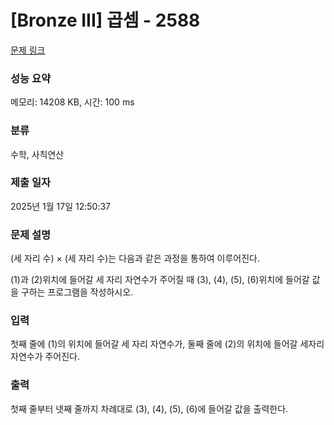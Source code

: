 # [Bronze III] 곱셈 - 2588
[문제 링크](https://www.acmicpc.net/problem/2588) 

### 성능 요약
메모리: 14208 KB, 시간: 100 ms

### 분류
수학, 사칙연산

### 제출 일자
2025년 1월 17일 12:50:37

### 문제 설명
(세 자리 수) × (세 자리 수)는 다음과 같은 과정을 통하여 이루어진다.

(1)과 (2)위치에 들어갈 세 자리 자연수가 주어질 때 (3), (4), (5), (6)위치에 들어갈 값을 구하는 프로그램을 작성하시오.

### 입력
첫째 줄에 (1)의 위치에 들어갈 세 자리 자연수가, 둘째 줄에 (2)의 위치에 들어갈 세자리 자연수가 주어진다.

### 출력
첫째 줄부터 넷째 줄까지 차례대로 (3), (4), (5), (6)에 들어갈 값을 출력한다.
